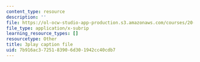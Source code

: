 ```yaml
---
content_type: resource
description: ''
file: https://ol-ocw-studio-app-production.s3.amazonaws.com/courses/20-219-becoming-the-next-bill-nye-writing-and-hosting-the-educational-show-january-iap-2015/7b916ac3725183906d301942cc40cdb7_2z33hyYG6Js.srt
file_type: application/x-subrip
learning_resource_types: []
resourcetype: Other
title: 3play caption file
uid: 7b916ac3-7251-8390-6d30-1942cc40cdb7
---
```

